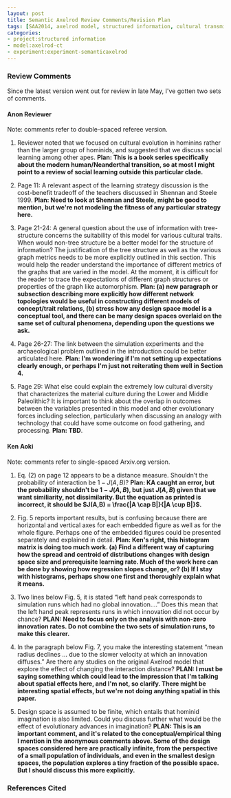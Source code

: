 ```yaml
---
layout: post
title: Semantic Axelrod Review Comments/Revision Plan
tags: [SAA2014, axelrod model, structured information, cultural transmission, dissertation,experiments,  experiment-semanticaxelrod]
categories: 
- project:structured information
- model:axelrod-ct
- experiment:experiment-semanticaxelrod
---
```


### Review Comments ###

Since the latest version went out for review in late May, I've gotten two sets of comments.  

#### Anon Reviewer ####

Note:  comments refer to double-spaced referee version.


1.  Reviewer noted that we focused on cultural evolution in hominins rather than the larger group of hominids, and suggested that we discuss social learning among other apes.  __Plan: This is a book series specifically about the modern human/Neanderthal transition, so at most I might point to a review of social learning outside this particular clade.__

1. Page 11:  A relevant aspect of the learning strategy discussion is the cost-benefit tradeoff of the teachers discussed in Shennan and Steele 1999.  __Plan:  Need to look at Shennan and Steele, might be good to mention, but we're not modeling the fitness of any particular strategy here.__

1. Page 21-24: A general question about the use of information with tree-structure concerns the suitability of this model for various cultural traits. When would non-tree structure be a better model for the structure of information? The justification of the tree structure as well as the various graph metrics needs to be more explicitly outlined in this section. This would help the reader understand the importance of different metrics of the graphs that are varied in the model. At the moment, it is difficult for the reader to trace the expectations of different graph structures or properties of the graph like automorphism.  __Plan: (a) new paragraph or subsection describing more explicitly how different network topologies would be useful in constructing different models of concept/trait relations, (b) stress how any design space model is a conceptual tool, and there can be many design spaces overlaid on the same set of cultural phenomena, depending upon the questions we ask.__

1. Page 26-27:  The link between the simulation experiments and the archaeological problem outlined in the introduction could be better articulated here.  __Plan:  I'm wondering if I'm not setting up expectations clearly enough, or perhaps I'm just not reiterating them well in Section 4.__

1. Page 29: What else could explain the extremely low cultural diversity that characterizes the material culture during the Lower and Middle Paleolithic? It is important to think about the overlap in outcomes between the variables presented in this model and other evolutionary forces including selection, particularly when discussing an analogy with technology that could have some outcome on food gathering, and processing.  __Plan: TBD__.  

#### Ken Aoki ####

Note:  comments refer to single-spaced Arxiv.org version.


1.  Eq. (2) on page 12 appears to be a distance measure.  Shouldn’t the probability of interaction be  $1 - J(A,B)$?  __Plan:  KA caught an error, but the probability shouldn't be $1 - J(A,B)$, but just $J(A,B)$ given that we want similiarity, not dissimilarity.  But the equation as printed is incorrect, it should be $J(A,B) = \frac{|A \cap B|}{|A \cup B|}$.__

1.  Fig. 5 reports important results, but is confusing because there are horizontal and vertical axes for each embedded figure as well as for the whole figure.  Perhaps one of the embedded figures could be presented separately and explained in detail.  __Plan:  Ken's right, this histogram matrix is doing too much work.  (a) Find a different way of capturing how the spread and centroid of distributions changes with design space size and prerequisite learning rate.  Much of the work here can be done by showing how regression slopes change, or?  (b) If I stay with histograms, perhaps show one first and thoroughly explain what it means.__

1.  Two lines below Fig. 5, it is stated “left hand peak corresponds to simulation runs which had no global innovation….”  Does this mean that the left hand peak represents runs in which innovation did not occur by chance?  __PLAN:  Need to focus only on the analysis with non-zero innovation rates.  Do not combine the two sets of simulation runs, to make this clearer.__

1.  In the paragraph below Fig. 7, you make the interesting statement “mean radius declines … due to the slower velocity at which an innovation diffuses.”  Are there any studies on the original Axelrod model that explore the effect of changing the interaction distance?  __PLAN:  I must be saying something which could lead to the impression that I'm talking about spatial effects here, and I'm not, so clarify.  There might be interesting spatial effects, but we're not doing anything spatial in this paper.__

1.  Design space is assumed to be finite, which entails that hominid imagination is also limited.  Could you discuss further what would be the effect of evolutionary advances in imagination?   __PLAN:  This is an important comment, and it's related to the conceptual/empirical thing I mention in the anonymous comments above.  Some of the design spaces considered here are practically infinite, from the perspective of a small population of individuals, and even in the smallest design spaces, the population explores a tiny fraction of the possible space.  But I should discuss this more explicitly.__

 






### References Cited ###

